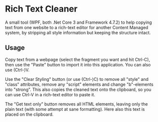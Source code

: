 Rich Text Cleaner
=================

A small tool (WPF, both .Net Core 3 and Framework 4.7.2) to help copying text from one website to a rich-text editor for another Content Managed system, 
by stripping all style information but keeping the structure intact.

Usage
-----

Copy text from a webpage (select the fragment you want and hit Ctrl-C), then use the "Paste" button to import it into this application. You can also use (Ctrl-)V.

Use the "Clear Styling" button (or use (Ctrl-)C) to remove all "style" and "class" attributes, remove any "script" elements and change "b"-elements into "strong".
This also copies the cleaned text onto the clipboard, so you can use Ctrl-V in a rich-text editor to paste it.

The "Get text only" button removes all HTML elements, leaving only the plain text (with some attempt at sane formatting). Here also this text is placed on the clipboard.
